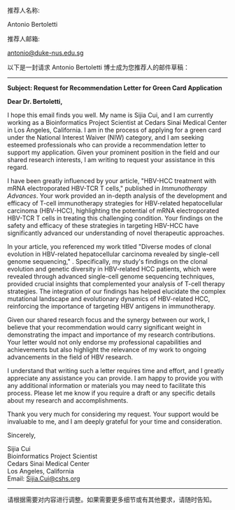 
推荐人名称:


Antonio Bertoletti 


推荐人邮箱:

antonio@duke-nus.edu.sg

以下是一封请求 Antonio Bertoletti 博士成为您推荐人的邮件草稿：

---

**Subject: Request for Recommendation Letter for Green Card Application**

**Dear Dr. Bertoletti,**

I hope this email finds you well. My name is Sijia Cui, and I am currently working as a Bioinformatics Project Scientist at Cedars Sinai Medical Center in Los Angeles, California. I am in the process of applying for a green card under the National Interest Waiver (NIW) category, and I am seeking esteemed professionals who can provide a recommendation letter to support my application. Given your prominent position in the field and our shared research interests, I am writing to request your assistance in this regard.

I have been greatly influenced by your article, "HBV-HCC treatment with mRNA electroporated HBV-TCR T cells," published in *Immunotherapy Advances*. Your work provided an in-depth analysis of the development and efficacy of T-cell immunotherapy strategies for HBV-related hepatocellular carcinoma (HBV-HCC), highlighting the potential of mRNA electroporated HBV-TCR T cells in treating this challenging condition. Your findings on the safety and efficacy of these strategies in targeting HBV-HCC have significantly advanced our understanding of novel therapeutic approaches.

In your article, you referenced my work titled "Diverse modes of clonal evolution in HBV-related hepatocellular carcinoma revealed by single-cell genome sequencing," . Specifically, my study's findings on the clonal evolution and genetic diversity in HBV-related HCC patients, which were revealed through advanced single-cell genome sequencing techniques, provided crucial insights that complemented your analysis of T-cell therapy strategies. The integration of our findings has helped elucidate the complex mutational landscape and evolutionary dynamics of HBV-related HCC, reinforcing the importance of targeting HBV antigens in immunotherapy.

Given our shared research focus and the synergy between our work, I believe that your recommendation would carry significant weight in demonstrating the impact and importance of my research contributions. Your letter would not only endorse my professional capabilities and achievements but also highlight the relevance of my work to ongoing advancements in the field of HBV research.

I understand that writing such a letter requires time and effort, and I greatly appreciate any assistance you can provide. I am happy to provide you with any additional information or materials you may need to facilitate this process. Please let me know if you require a draft or any specific details about my research and accomplishments.

Thank you very much for considering my request. Your support would be invaluable to me, and I am deeply grateful for your time and consideration.

Sincerely,

Sijia Cui  
Bioinformatics Project Scientist  
Cedars Sinai Medical Center  
Los Angeles, California  
Email: Sijia.Cui@cshs.org

---

请根据需要对内容进行调整。如果需要更多细节或有其他要求，请随时告知。
